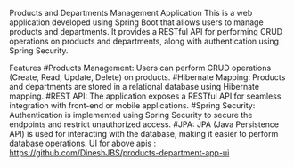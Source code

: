 Products and Departments Management Application This is a web application developed using Spring Boot that allows users to manage products and departments. It provides a RESTful API for performing CRUD operations on products and departments, along with authentication using Spring Security.

Features #Products Management: Users can perform CRUD operations (Create, Read, Update, Delete) on products. #Hibernate Mapping: Products and departments are stored in a relational database using Hibernate mapping. #REST API: The application exposes a RESTful API for seamless integration with front-end or mobile applications. #Spring Security: Authentication is implemented using Spring Security to secure the endpoints and restrict unauthorized access. #JPA: JPA (Java Persistence API) is used for interacting with the database, making it easier to perform database operations. UI for above apis : https://github.com/DineshJBS/products-department-app-ui
